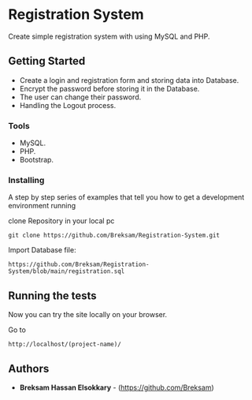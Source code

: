 # Registration System

Create simple registration system with using MySQL and PHP.

## Getting Started

- Create a login and registration form and storing data into Database.
- Encrypt the password before storing it in the Database.
- The user can change their password.
- Handling the Logout process.

### Tools

- MySQL.
- PHP.
- Bootstrap.

### Installing

A step by step series of examples that tell you how to get a development
environment running

clone Repository in your local pc

    git clone https://github.com/Breksam/Registration-System.git

Import Database file:

    https://github.com/Breksam/Registration-System/blob/main/registration.sql


## Running the tests

Now you can try the site locally on your browser.

Go to

    http://localhost/(project-name)/


## Authors

  - **Breksam Hassan Elsokkary** - (https://github.com/Breksam)

